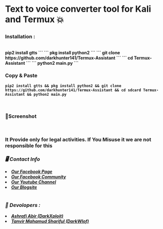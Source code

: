 
<b><h1> Text to voice converter tool for Kali and Termux 💥
</h1><b>

<h3><b>Installation : </b></h3>
<br>
 pip2 install gtts
```
```
 pkg install python2
```
```
 git clone https://github.com/darkhunter141/Termux-Assistant
```
```
 cd Termux-Assistant
```
```
 python2 main.py
```
<h3><b>Copy & Paste</b></h3>

```
pip2 install gtts && pkg install python2 && git clone https://github.com/darkhunter141/Termux-Assistant && cd sdcard Termux-Assistant && python2 main.py

```
<br>
<h3><b>📸Screenshot</b></h3>
<br>
<img src="">
<br>
<h3> It Provide only for legal activities. If You Misuse it we are not responsible for this</h3>
<h3><b><i>🖥️ Contact Info </i></b></h3>
<li>  <i><a href="https://www.facebook.com/darkhunter141/">Our Facebook Page </a></i></li>
<li>  <i><a href="https://www.facebook.com/groups/428641821766559/?ref=share">Our Facebook Community</a></i></li>
<li>  <i><a href="https://youtube.com/channel/UCkSB55ezk_2vPVwoqmPVZwg">Our Youtube Channel</a></i></li>
<li>  <i><a href="https://darkhunt3r141.blogspot.com/?m=1">Our Blogsite</a></i></li>

<br>
<h3><b><i>🤠 Devolopers :</i></b></h3>
<li> <i><a href="https://www.facebook.com/ashrafiabir04">Ashrafi Abir (DarkXploit)</a></i></li>
<li>  <i><a href="https://www.facebook.com/tanvirmahamud.shariful.3">Tanvir Mahamud Shariful (DarkWlof)</a></i></li>

